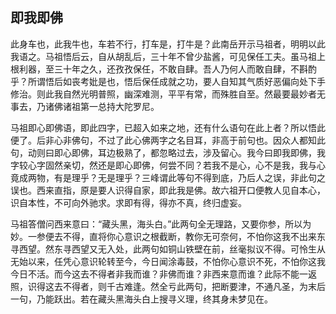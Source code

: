 ##  即我即佛

此身车也，此我牛也，车若不行，打车是，打牛是？此南岳开示马祖者，明明以此我语之。马祖悟后云，自从胡乱后，三十年不曾少盐酱，可见保任工夫。虽马祖上根利器，至三十年之久，还孜孜保任，不敢自肆。吾人乃何人而敢自肆，不斟酌乎？所谓悟后如丧考妣是也，悟后保任成就之功，要人自知其气质好恶偏向处下手修治。则此我自然光明普照，幽深难测，平平有常，而殊胜自至。然最要最妙者无事去，乃诸佛诸祖第一总持大陀罗尼。

马祖即心即佛语，即此四字，已超入如来之地，还有什么语句在此上者？所以悟此便了。后非心非佛句，不过了此心佛两字之名目耳，非高于前句也。因众人都知此句，动则曰即心即佛，耳边极熟了，都忽略过去，涉及留心。我今曰即我即佛，我字较心字固然亲切，然还是即心即佛，何尝不同？若我不是心，心不是我，我与心竟成两物，有是理乎？无是理乎？三峰谓此等句不得到底，乃后人之误，非此句之误也。西来直指，原是要人识得自家，即此我是佛。故六祖开口便教人见自本心，识自本性，不可向外驰求。求即有得，得亦不真，终归虚妄。

马祖答僧问西来意曰：“藏头黑，海头白。”此两句全无理路，又要你参，所以为妙。一参便去不得，直将你心意识之根截断，教你无可奈何，不怕你这我不出来东寻西望。然东寻西望又无入处，此两句如铜山铁壁在前，丝毫拟议不得。可怜生从无始以来，任凭心意识轮转至今，今日闻涂毒鼓，不怕你心意识不死，不怕你这我今日不活。而今这去不得者非我而谁？非佛而谁？非西来意而谁？此际不能一返照，识得这去不得者，则千古难逢。然全亏此两句，把断要津，不通凡圣，为末后一句，乃能跃出。若在藏头黑海头白上搜寻义理，终其身未梦见在。
